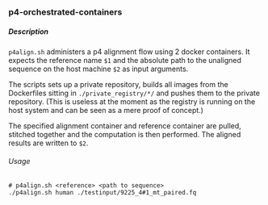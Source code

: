 ### p4-orchestrated-containers

##### Description
`p4align.sh` administers a p4 alignment flow using 2 docker containers. It expects the reference name `$1` and the absolute path to the unaligned sequence on the host machine `$2` as input arguments.

The scripts sets up a private repository, builds all images from the Dockerfiles sitting in `./private_registry/*/` and pushes them to the private repository. (This is useless at the moment as the registry is running on the host system and can be seen as a mere proof of concept.)

The specified alignment container and reference container are pulled, stitched together and the computation is then performed. The aligned results are written to `$2`.

###### Usage
```Shell
# p4align.sh <reference> <path to sequence>
./p4align.sh human ./testinput/9225_4#1_mt_paired.fq
```

